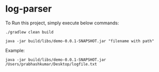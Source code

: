 # log-parser

To Run this project, simply execute below commands:
```
./gradlew clean build
```
```
java -jar build/libs/demo-0.0.1-SNAPSHOT.jar "filename with path"
```

Example:
```
java -jar build/libs/demo-0.0.1-SNAPSHOT.jar /Users/prabhashkumar/Desktop/logfile.txt
```
